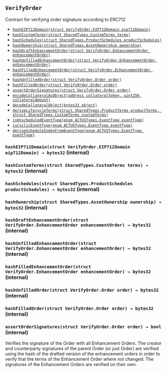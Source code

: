 [AssetActor]: ../Core/AssetActor.md#AssetActor
[AssetActor-onlyRegisteredIssuer--]: ../Core/AssetActor.md#AssetActor-onlyRegisteredIssuer--
[AssetActor-assetRegistry-contract-IAssetRegistry]: ../Core/AssetActor.md#AssetActor-assetRegistry-contract-IAssetRegistry
[AssetActor-productRegistry-contract-IProductRegistry]: ../Core/AssetActor.md#AssetActor-productRegistry-contract-IProductRegistry
[AssetActor-marketObjectRegistry-contract-IMarketObjectRegistry]: ../Core/AssetActor.md#AssetActor-marketObjectRegistry-contract-IMarketObjectRegistry
[AssetActor-issuers-mapping-address----bool-]: ../Core/AssetActor.md#AssetActor-issuers-mapping-address----bool-
[AssetActor-constructor-contract-IAssetRegistry-contract-IProductRegistry-contract-IMarketObjectRegistry-]: ../Core/AssetActor.md#AssetActor-constructor-contract-IAssetRegistry-contract-IProductRegistry-contract-IMarketObjectRegistry-
[AssetActor-registerIssuer-address-]: ../Core/AssetActor.md#AssetActor-registerIssuer-address-
[AssetActor-progress-bytes32-]: ../Core/AssetActor.md#AssetActor-progress-bytes32-
[AssetActor-initialize-bytes32-struct-SharedTypes-AssetOwnership-bytes32-struct-SharedTypes-CustomTerms-address-]: ../Core/AssetActor.md#AssetActor-initialize-bytes32-struct-SharedTypes-AssetOwnership-bytes32-struct-SharedTypes-CustomTerms-address-
[AssetActor-settlePayoffForEvent-bytes32-bytes32-int256-struct-ACTUSTypes-LifecycleTerms-]: ../Core/AssetActor.md#AssetActor-settlePayoffForEvent-bytes32-bytes32-int256-struct-ACTUSTypes-LifecycleTerms-
[AssetActor-updateScheduleIndex-bytes32-enum-ACTUSTypes-EventType-]: ../Core/AssetActor.md#AssetActor-updateScheduleIndex-bytes32-enum-ACTUSTypes-EventType-
[AssetActor-getExternalDataForSTF-bytes32-struct-ACTUSTypes-LifecycleTerms-]: ../Core/AssetActor.md#AssetActor-getExternalDataForSTF-bytes32-struct-ACTUSTypes-LifecycleTerms-
[AssetActor-getExternalDataForPOF-bytes32-struct-ACTUSTypes-LifecycleTerms-]: ../Core/AssetActor.md#AssetActor-getExternalDataForPOF-bytes32-struct-ACTUSTypes-LifecycleTerms-
[AssetActor-ProgressedAsset-bytes32-enum-ACTUSTypes-EventType-uint256-]: ../Core/AssetActor.md#AssetActor-ProgressedAsset-bytes32-enum-ACTUSTypes-EventType-uint256-
[AssetActor-Status-bytes32-bytes32-]: ../Core/AssetActor.md#AssetActor-Status-bytes32-bytes32-
[AssetRegistry]: ../Core/AssetRegistry/AssetRegistry.md#AssetRegistry
[AssetRegistry-constructor-contract-IProductRegistry-]: ../Core/AssetRegistry/AssetRegistry.md#AssetRegistry-constructor-contract-IProductRegistry-
[AssetRegistry-registerAsset-bytes32-struct-SharedTypes-AssetOwnership-bytes32-struct-SharedTypes-CustomTerms-struct-ACTUSTypes-State-address-address-]: ../Core/AssetRegistry/AssetRegistry.md#AssetRegistry-registerAsset-bytes32-struct-SharedTypes-AssetOwnership-bytes32-struct-SharedTypes-CustomTerms-struct-ACTUSTypes-State-address-address-
[AssetRegistry-RegisteredAsset-bytes32-]: ../Core/AssetRegistry/AssetRegistry.md#AssetRegistry-RegisteredAsset-bytes32-
[AssetRegistryStorage]: ../Core/AssetRegistry/AssetRegistryStorage.md#AssetRegistryStorage
[AssetRegistryStorage-assets-mapping-bytes32----struct-AssetRegistryStorage-Asset-]: ../Core/AssetRegistry/AssetRegistryStorage.md#AssetRegistryStorage-assets-mapping-bytes32----struct-AssetRegistryStorage-Asset-
[AssetRegistryStorage-productRegistry-contract-IProductRegistry]: ../Core/AssetRegistry/AssetRegistryStorage.md#AssetRegistryStorage-productRegistry-contract-IProductRegistry
[AssetRegistryStorage-constructor-contract-IProductRegistry-]: ../Core/AssetRegistry/AssetRegistryStorage.md#AssetRegistryStorage-constructor-contract-IProductRegistry-
[AssetRegistryStorage-setAsset-bytes32-struct-SharedTypes-AssetOwnership-bytes32-struct-SharedTypes-CustomTerms-struct-ACTUSTypes-State-address-address-]: ../Core/AssetRegistry/AssetRegistryStorage.md#AssetRegistryStorage-setAsset-bytes32-struct-SharedTypes-AssetOwnership-bytes32-struct-SharedTypes-CustomTerms-struct-ACTUSTypes-State-address-address-
[AssetRegistryStorage-encodeAndSetTerms-bytes32-struct-SharedTypes-CustomTerms-]: ../Core/AssetRegistry/AssetRegistryStorage.md#AssetRegistryStorage-encodeAndSetTerms-bytes32-struct-SharedTypes-CustomTerms-
[AssetRegistryStorage-encodeAndSetState-bytes32-struct-ACTUSTypes-State-]: ../Core/AssetRegistry/AssetRegistryStorage.md#AssetRegistryStorage-encodeAndSetState-bytes32-struct-ACTUSTypes-State-
[AssetRegistryStorage-encodeAndSetFinalizedState-bytes32-struct-ACTUSTypes-State-]: ../Core/AssetRegistry/AssetRegistryStorage.md#AssetRegistryStorage-encodeAndSetFinalizedState-bytes32-struct-ACTUSTypes-State-
[AssetRegistryStorage-decodeAndGetTerms-bytes32-]: ../Core/AssetRegistry/AssetRegistryStorage.md#AssetRegistryStorage-decodeAndGetTerms-bytes32-
[AssetRegistryStorage-decodeAndGetAnchorDate-bytes32-]: ../Core/AssetRegistry/AssetRegistryStorage.md#AssetRegistryStorage-decodeAndGetAnchorDate-bytes32-
[AssetRegistryStorage-decodeAndGetState-bytes32-]: ../Core/AssetRegistry/AssetRegistryStorage.md#AssetRegistryStorage-decodeAndGetState-bytes32-
[AssetRegistryStorage-decodeAndGetFinalizedState-bytes32-]: ../Core/AssetRegistry/AssetRegistryStorage.md#AssetRegistryStorage-decodeAndGetFinalizedState-bytes32-
[Economics]: ../Core/AssetRegistry/Economics.md#Economics
[Economics-onlyDesignatedActor-bytes32-]: ../Core/AssetRegistry/Economics.md#Economics-onlyDesignatedActor-bytes32-
[Economics-getTerms-bytes32-]: ../Core/AssetRegistry/Economics.md#Economics-getTerms-bytes32-
[Economics-getState-bytes32-]: ../Core/AssetRegistry/Economics.md#Economics-getState-bytes32-
[Economics-getFinalizedState-bytes32-]: ../Core/AssetRegistry/Economics.md#Economics-getFinalizedState-bytes32-
[Economics-getAnchorDate-bytes32-]: ../Core/AssetRegistry/Economics.md#Economics-getAnchorDate-bytes32-
[Economics-getEngineAddress-bytes32-]: ../Core/AssetRegistry/Economics.md#Economics-getEngineAddress-bytes32-
[Economics-getActorAddress-bytes32-]: ../Core/AssetRegistry/Economics.md#Economics-getActorAddress-bytes32-
[Economics-getProductId-bytes32-]: ../Core/AssetRegistry/Economics.md#Economics-getProductId-bytes32-
[Economics-getNextEvent-bytes32-]: ../Core/AssetRegistry/Economics.md#Economics-getNextEvent-bytes32-
[Economics-getScheduleIndex-bytes32-uint8-]: ../Core/AssetRegistry/Economics.md#Economics-getScheduleIndex-bytes32-uint8-
[Economics-incrementScheduleIndex-bytes32-uint8-]: ../Core/AssetRegistry/Economics.md#Economics-incrementScheduleIndex-bytes32-uint8-
[Economics-setState-bytes32-struct-ACTUSTypes-State-]: ../Core/AssetRegistry/Economics.md#Economics-setState-bytes32-struct-ACTUSTypes-State-
[Economics-setFinalizedState-bytes32-struct-ACTUSTypes-State-]: ../Core/AssetRegistry/Economics.md#Economics-setFinalizedState-bytes32-struct-ACTUSTypes-State-
[Economics-IncrementedScheduleIndex-bytes32-uint8-uint256-]: ../Core/AssetRegistry/Economics.md#Economics-IncrementedScheduleIndex-bytes32-uint8-uint256-
[Economics-UpdatedState-bytes32-uint256-]: ../Core/AssetRegistry/Economics.md#Economics-UpdatedState-bytes32-uint256-
[Economics-UpdatedFinalizedState-bytes32-uint256-]: ../Core/AssetRegistry/Economics.md#Economics-UpdatedFinalizedState-bytes32-uint256-
[IAssetRegistry]: ../Core/AssetRegistry/IAssetRegistry.md#IAssetRegistry
[IAssetRegistry-setCreatorBeneficiary-bytes32-address-]: ../Core/AssetRegistry/IAssetRegistry.md#IAssetRegistry-setCreatorBeneficiary-bytes32-address-
[IAssetRegistry-setCounterpartyBeneficiary-bytes32-address-]: ../Core/AssetRegistry/IAssetRegistry.md#IAssetRegistry-setCounterpartyBeneficiary-bytes32-address-
[IAssetRegistry-setBeneficiaryForCashflowId-bytes32-int8-address-]: ../Core/AssetRegistry/IAssetRegistry.md#IAssetRegistry-setBeneficiaryForCashflowId-bytes32-int8-address-
[IAssetRegistry-getOwnership-bytes32-]: ../Core/AssetRegistry/IAssetRegistry.md#IAssetRegistry-getOwnership-bytes32-
[IAssetRegistry-getCashflowBeneficiary-bytes32-int8-]: ../Core/AssetRegistry/IAssetRegistry.md#IAssetRegistry-getCashflowBeneficiary-bytes32-int8-
[IAssetRegistry-getTerms-bytes32-]: ../Core/AssetRegistry/IAssetRegistry.md#IAssetRegistry-getTerms-bytes32-
[IAssetRegistry-getState-bytes32-]: ../Core/AssetRegistry/IAssetRegistry.md#IAssetRegistry-getState-bytes32-
[IAssetRegistry-getFinalizedState-bytes32-]: ../Core/AssetRegistry/IAssetRegistry.md#IAssetRegistry-getFinalizedState-bytes32-
[IAssetRegistry-getAnchorDate-bytes32-]: ../Core/AssetRegistry/IAssetRegistry.md#IAssetRegistry-getAnchorDate-bytes32-
[IAssetRegistry-getEngineAddress-bytes32-]: ../Core/AssetRegistry/IAssetRegistry.md#IAssetRegistry-getEngineAddress-bytes32-
[IAssetRegistry-getActorAddress-bytes32-]: ../Core/AssetRegistry/IAssetRegistry.md#IAssetRegistry-getActorAddress-bytes32-
[IAssetRegistry-getProductId-bytes32-]: ../Core/AssetRegistry/IAssetRegistry.md#IAssetRegistry-getProductId-bytes32-
[IAssetRegistry-getNextEvent-bytes32-]: ../Core/AssetRegistry/IAssetRegistry.md#IAssetRegistry-getNextEvent-bytes32-
[IAssetRegistry-getScheduleIndex-bytes32-uint8-]: ../Core/AssetRegistry/IAssetRegistry.md#IAssetRegistry-getScheduleIndex-bytes32-uint8-
[IAssetRegistry-incrementScheduleIndex-bytes32-uint8-]: ../Core/AssetRegistry/IAssetRegistry.md#IAssetRegistry-incrementScheduleIndex-bytes32-uint8-
[IAssetRegistry-setState-bytes32-struct-ACTUSTypes-State-]: ../Core/AssetRegistry/IAssetRegistry.md#IAssetRegistry-setState-bytes32-struct-ACTUSTypes-State-
[IAssetRegistry-setFinalizedState-bytes32-struct-ACTUSTypes-State-]: ../Core/AssetRegistry/IAssetRegistry.md#IAssetRegistry-setFinalizedState-bytes32-struct-ACTUSTypes-State-
[IAssetRegistry-registerAsset-bytes32-struct-SharedTypes-AssetOwnership-bytes32-struct-SharedTypes-CustomTerms-struct-ACTUSTypes-State-address-address-]: ../Core/AssetRegistry/IAssetRegistry.md#IAssetRegistry-registerAsset-bytes32-struct-SharedTypes-AssetOwnership-bytes32-struct-SharedTypes-CustomTerms-struct-ACTUSTypes-State-address-address-
[Ownership]: ../Core/AssetRegistry/Ownership.md#Ownership
[Ownership-setCreatorBeneficiary-bytes32-address-]: ../Core/AssetRegistry/Ownership.md#Ownership-setCreatorBeneficiary-bytes32-address-
[Ownership-setCounterpartyBeneficiary-bytes32-address-]: ../Core/AssetRegistry/Ownership.md#Ownership-setCounterpartyBeneficiary-bytes32-address-
[Ownership-setBeneficiaryForCashflowId-bytes32-int8-address-]: ../Core/AssetRegistry/Ownership.md#Ownership-setBeneficiaryForCashflowId-bytes32-int8-address-
[Ownership-getOwnership-bytes32-]: ../Core/AssetRegistry/Ownership.md#Ownership-getOwnership-bytes32-
[Ownership-getCashflowBeneficiary-bytes32-int8-]: ../Core/AssetRegistry/Ownership.md#Ownership-getCashflowBeneficiary-bytes32-int8-
[Ownership-UpdatedBeneficiary-bytes32-address-address-]: ../Core/AssetRegistry/Ownership.md#Ownership-UpdatedBeneficiary-bytes32-address-address-
[Ownership-UpdatedCashflowBeneficiary-bytes32-int8-address-address-]: ../Core/AssetRegistry/Ownership.md#Ownership-UpdatedCashflowBeneficiary-bytes32-int8-address-address-
[IAssetActor]: ../Core/IAssetActor.md#IAssetActor
[IAssetActor-progress-bytes32-]: ../Core/IAssetActor.md#IAssetActor-progress-bytes32-
[IAssetActor-initialize-bytes32-struct-SharedTypes-AssetOwnership-bytes32-struct-SharedTypes-CustomTerms-address-]: ../Core/IAssetActor.md#IAssetActor-initialize-bytes32-struct-SharedTypes-AssetOwnership-bytes32-struct-SharedTypes-CustomTerms-address-
[IMarketObjectRegistry]: ../Core/MarketObjectRegistry/IMarketObjectRegistry.md#IMarketObjectRegistry
[IMarketObjectRegistry-setMarketObjectProvider-bytes32-address-]: ../Core/MarketObjectRegistry/IMarketObjectRegistry.md#IMarketObjectRegistry-setMarketObjectProvider-bytes32-address-
[IMarketObjectRegistry-publishDataPointOfMarketObject-bytes32-uint256-int256-]: ../Core/MarketObjectRegistry/IMarketObjectRegistry.md#IMarketObjectRegistry-publishDataPointOfMarketObject-bytes32-uint256-int256-
[IMarketObjectRegistry-getDataPointOfMarketObject-bytes32-uint256-]: ../Core/MarketObjectRegistry/IMarketObjectRegistry.md#IMarketObjectRegistry-getDataPointOfMarketObject-bytes32-uint256-
[IMarketObjectRegistry-getMarketObjectLastUpdatedTimestamp-bytes32-]: ../Core/MarketObjectRegistry/IMarketObjectRegistry.md#IMarketObjectRegistry-getMarketObjectLastUpdatedTimestamp-bytes32-
[MarketObjectRegistry]: ../Core/MarketObjectRegistry/MarketObjectRegistry.md#MarketObjectRegistry
[MarketObjectRegistry-setMarketObjectProvider-bytes32-address-]: ../Core/MarketObjectRegistry/MarketObjectRegistry.md#MarketObjectRegistry-setMarketObjectProvider-bytes32-address-
[MarketObjectRegistry-publishDataPointOfMarketObject-bytes32-uint256-int256-]: ../Core/MarketObjectRegistry/MarketObjectRegistry.md#MarketObjectRegistry-publishDataPointOfMarketObject-bytes32-uint256-int256-
[MarketObjectRegistry-getDataPointOfMarketObject-bytes32-uint256-]: ../Core/MarketObjectRegistry/MarketObjectRegistry.md#MarketObjectRegistry-getDataPointOfMarketObject-bytes32-uint256-
[MarketObjectRegistry-getMarketObjectLastUpdatedTimestamp-bytes32-]: ../Core/MarketObjectRegistry/MarketObjectRegistry.md#MarketObjectRegistry-getMarketObjectLastUpdatedTimestamp-bytes32-
[MarketObjectRegistry-UpdatedMarketObjectProvider-bytes32-address-]: ../Core/MarketObjectRegistry/MarketObjectRegistry.md#MarketObjectRegistry-UpdatedMarketObjectProvider-bytes32-address-
[MarketObjectRegistry-PublishedDataPoint-bytes32-int256-]: ../Core/MarketObjectRegistry/MarketObjectRegistry.md#MarketObjectRegistry-PublishedDataPoint-bytes32-int256-
[MarketObjectRegistryStorage]: ../Core/MarketObjectRegistry/MarketObjectRegistryStorage.md#MarketObjectRegistryStorage
[MarketObjectRegistryStorage-dataPoints-mapping-bytes32----mapping-uint256----struct-MarketObjectRegistryStorage-DataPoint--]: ../Core/MarketObjectRegistry/MarketObjectRegistryStorage.md#MarketObjectRegistryStorage-dataPoints-mapping-bytes32----mapping-uint256----struct-MarketObjectRegistryStorage-DataPoint--
[MarketObjectRegistryStorage-marketObjectLastUpdatedAt-mapping-bytes32----uint256-]: ../Core/MarketObjectRegistry/MarketObjectRegistryStorage.md#MarketObjectRegistryStorage-marketObjectLastUpdatedAt-mapping-bytes32----uint256-
[MarketObjectRegistryStorage-marketObjectProviders-mapping-bytes32----address-]: ../Core/MarketObjectRegistry/MarketObjectRegistryStorage.md#MarketObjectRegistryStorage-marketObjectProviders-mapping-bytes32----address-
[IProductRegistry]: ../Core/ProductRegistry/IProductRegistry.md#IProductRegistry
[IProductRegistry-getProductTerms-bytes32-]: ../Core/ProductRegistry/IProductRegistry.md#IProductRegistry-getProductTerms-bytes32-
[IProductRegistry-getEventAtIndex-bytes32-uint8-uint256-]: ../Core/ProductRegistry/IProductRegistry.md#IProductRegistry-getEventAtIndex-bytes32-uint8-uint256-
[IProductRegistry-getScheduleLength-bytes32-uint8-]: ../Core/ProductRegistry/IProductRegistry.md#IProductRegistry-getScheduleLength-bytes32-uint8-
[IProductRegistry-registerProduct-struct-SharedTypes-ProductTerms-struct-SharedTypes-ProductSchedules-]: ../Core/ProductRegistry/IProductRegistry.md#IProductRegistry-registerProduct-struct-SharedTypes-ProductTerms-struct-SharedTypes-ProductSchedules-
[ProductRegistry]: ../Core/ProductRegistry/ProductRegistry.md#ProductRegistry
[ProductRegistry-getProductTerms-bytes32-]: ../Core/ProductRegistry/ProductRegistry.md#ProductRegistry-getProductTerms-bytes32-
[ProductRegistry-getEventAtIndex-bytes32-uint8-uint256-]: ../Core/ProductRegistry/ProductRegistry.md#ProductRegistry-getEventAtIndex-bytes32-uint8-uint256-
[ProductRegistry-getScheduleLength-bytes32-uint8-]: ../Core/ProductRegistry/ProductRegistry.md#ProductRegistry-getScheduleLength-bytes32-uint8-
[ProductRegistry-getSchedule-bytes32-uint8-]: ../Core/ProductRegistry/ProductRegistry.md#ProductRegistry-getSchedule-bytes32-uint8-
[ProductRegistry-registerProduct-struct-SharedTypes-ProductTerms-struct-SharedTypes-ProductSchedules-]: ../Core/ProductRegistry/ProductRegistry.md#ProductRegistry-registerProduct-struct-SharedTypes-ProductTerms-struct-SharedTypes-ProductSchedules-
[ProductRegistry-RegisteredProduct-bytes32-]: ../Core/ProductRegistry/ProductRegistry.md#ProductRegistry-RegisteredProduct-bytes32-
[ProductRegistryStorage]: ../Core/ProductRegistry/ProductRegistryStorage.md#ProductRegistryStorage
[ProductRegistryStorage-products-mapping-bytes32----struct-ProductRegistryStorage-Product-]: ../Core/ProductRegistry/ProductRegistryStorage.md#ProductRegistryStorage-products-mapping-bytes32----struct-ProductRegistryStorage-Product-
[ProductRegistryStorage-setProduct-bytes32-struct-SharedTypes-ProductTerms-struct-SharedTypes-ProductSchedules-]: ../Core/ProductRegistry/ProductRegistryStorage.md#ProductRegistryStorage-setProduct-bytes32-struct-SharedTypes-ProductTerms-struct-SharedTypes-ProductSchedules-
[ProductRegistryStorage-encodeAndSetTerms-bytes32-struct-SharedTypes-ProductTerms-]: ../Core/ProductRegistry/ProductRegistryStorage.md#ProductRegistryStorage-encodeAndSetTerms-bytes32-struct-SharedTypes-ProductTerms-
[ProductRegistryStorage-encodeAndSetSchedules-bytes32-struct-SharedTypes-ProductSchedules-]: ../Core/ProductRegistry/ProductRegistryStorage.md#ProductRegistryStorage-encodeAndSetSchedules-bytes32-struct-SharedTypes-ProductSchedules-
[ProductRegistryStorage-decodeAndGetTerms-bytes32-]: ../Core/ProductRegistry/ProductRegistryStorage.md#ProductRegistryStorage-decodeAndGetTerms-bytes32-
[SharedTypes]: ../Core/SharedTypes.md#SharedTypes
[SharedTypes-NON_CYCLIC_INDEX-uint8]: ../Core/SharedTypes.md#SharedTypes-NON_CYCLIC_INDEX-uint8
[SharedTypes-encodeCollateralAsObject-address-uint256-]: ../Core/SharedTypes.md#SharedTypes-encodeCollateralAsObject-address-uint256-
[SharedTypes-decodeCollateralObject-bytes32-]: ../Core/SharedTypes.md#SharedTypes-decodeCollateralObject-bytes32-
[SharedTypes-deriveLifecycleTerms-struct-SharedTypes-ProductTerms-struct-SharedTypes-CustomTerms-]: ../Core/SharedTypes.md#SharedTypes-deriveLifecycleTerms-struct-SharedTypes-ProductTerms-struct-SharedTypes-CustomTerms-
[SharedTypes-isUnscheduledEventType-enum-ACTUSTypes-EventType-]: ../Core/SharedTypes.md#SharedTypes-isUnscheduledEventType-enum-ACTUSTypes-EventType-
[SharedTypes-isCyclicEventType-enum-ACTUSTypes-EventType-]: ../Core/SharedTypes.md#SharedTypes-isCyclicEventType-enum-ACTUSTypes-EventType-
[SharedTypes-deriveScheduleIndexFromEventType-enum-ACTUSTypes-EventType-]: ../Core/SharedTypes.md#SharedTypes-deriveScheduleIndexFromEventType-enum-ACTUSTypes-EventType-
[AssetIssuer]: AssetIssuer.md#AssetIssuer
[AssetIssuer-custodian-contract-ICustodian]: AssetIssuer.md#AssetIssuer-custodian-contract-ICustodian
[AssetIssuer-productRegistry-contract-IProductRegistry]: AssetIssuer.md#AssetIssuer-productRegistry-contract-IProductRegistry
[AssetIssuer-assetRegistry-contract-IAssetRegistry]: AssetIssuer.md#AssetIssuer-assetRegistry-contract-IAssetRegistry
[AssetIssuer-constructor-contract-ICustodian-contract-IProductRegistry-contract-IAssetRegistry-]: AssetIssuer.md#AssetIssuer-constructor-contract-ICustodian-contract-IProductRegistry-contract-IAssetRegistry-
[AssetIssuer-issueFromOrder-struct-VerifyOrder-Order-]: AssetIssuer.md#AssetIssuer-issueFromOrder-struct-VerifyOrder-Order-
[AssetIssuer-finalizeOrder-struct-VerifyOrder-Order-]: AssetIssuer.md#AssetIssuer-finalizeOrder-struct-VerifyOrder-Order-
[AssetIssuer-finalizeEnhancementOrder-struct-VerifyOrder-EnhancementOrder-struct-VerifyOrder-Order-]: AssetIssuer.md#AssetIssuer-finalizeEnhancementOrder-struct-VerifyOrder-EnhancementOrder-struct-VerifyOrder-Order-
[AssetIssuer-issueAsset-bytes32-struct-SharedTypes-AssetOwnership-bytes32-struct-SharedTypes-CustomTerms-address-address-]: AssetIssuer.md#AssetIssuer-issueAsset-bytes32-struct-SharedTypes-AssetOwnership-bytes32-struct-SharedTypes-CustomTerms-address-address-
[AssetIssuer-ExecutedOrder-bytes32-bytes32-]: AssetIssuer.md#AssetIssuer-ExecutedOrder-bytes32-bytes32-
[AssetIssuer-IssuedAsset-bytes32-address-address-]: AssetIssuer.md#AssetIssuer-IssuedAsset-bytes32-address-address-
[Custodian]: Custodian.md#Custodian
[Custodian-assetActor-address]: Custodian.md#Custodian-assetActor-address
[Custodian-assetRegistry-contract-IAssetRegistry]: Custodian.md#Custodian-assetRegistry-contract-IAssetRegistry
[Custodian-collateral-mapping-bytes32----bool-]: Custodian.md#Custodian-collateral-mapping-bytes32----bool-
[Custodian-constructor-address-contract-IAssetRegistry-]: Custodian.md#Custodian-constructor-address-contract-IAssetRegistry-
[Custodian-lockCollateral-bytes32-struct-ACTUSTypes-LifecycleTerms-struct-SharedTypes-AssetOwnership-]: Custodian.md#Custodian-lockCollateral-bytes32-struct-ACTUSTypes-LifecycleTerms-struct-SharedTypes-AssetOwnership-
[Custodian-returnCollateral-bytes32-]: Custodian.md#Custodian-returnCollateral-bytes32-
[Custodian-LockedCollateral-bytes32-address-uint256-]: Custodian.md#Custodian-LockedCollateral-bytes32-address-uint256-
[Custodian-ReturnedCollateral-bytes32-address-uint256-]: Custodian.md#Custodian-ReturnedCollateral-bytes32-address-uint256-
[IAssetIssuer]: IAssetIssuer.md#IAssetIssuer
[IAssetIssuer-issueFromOrder-struct-VerifyOrder-Order-]: IAssetIssuer.md#IAssetIssuer-issueFromOrder-struct-VerifyOrder-Order-
[ICustodian]: ICustodian.md#ICustodian
[ICustodian-lockCollateral-bytes32-struct-ACTUSTypes-LifecycleTerms-struct-SharedTypes-AssetOwnership-]: ICustodian.md#ICustodian-lockCollateral-bytes32-struct-ACTUSTypes-LifecycleTerms-struct-SharedTypes-AssetOwnership-
[ICustodian-returnCollateral-bytes32-]: ICustodian.md#ICustodian-returnCollateral-bytes32-
[VerifyOrder]: #VerifyOrder
[VerifyOrder-EIP712DOMAIN_TYPEHASH-bytes32]: #VerifyOrder-EIP712DOMAIN_TYPEHASH-bytes32
[VerifyOrder-DRAFT_ENHANCEMENT_ORDER_TYPEHASH-bytes32]: #VerifyOrder-DRAFT_ENHANCEMENT_ORDER_TYPEHASH-bytes32
[VerifyOrder-ENHANCEMENT_ORDER_TYPEHASH-bytes32]: #VerifyOrder-ENHANCEMENT_ORDER_TYPEHASH-bytes32
[VerifyOrder-ORDER_TYPEHASH-bytes32]: #VerifyOrder-ORDER_TYPEHASH-bytes32
[VerifyOrder-DOMAIN_SEPARATOR-bytes32]: #VerifyOrder-DOMAIN_SEPARATOR-bytes32
[VerifyOrder-hashEIP712Domain-struct-VerifyOrder-EIP712Domain-]: #VerifyOrder-hashEIP712Domain-struct-VerifyOrder-EIP712Domain-
[VerifyOrder-hashCustomTerms-struct-SharedTypes-CustomTerms-]: #VerifyOrder-hashCustomTerms-struct-SharedTypes-CustomTerms-
[VerifyOrder-hashSchedules-struct-SharedTypes-ProductSchedules-]: #VerifyOrder-hashSchedules-struct-SharedTypes-ProductSchedules-
[VerifyOrder-hashOwnership-struct-SharedTypes-AssetOwnership-]: #VerifyOrder-hashOwnership-struct-SharedTypes-AssetOwnership-
[VerifyOrder-hashDraftEnhancementOrder-struct-VerifyOrder-EnhancementOrder-]: #VerifyOrder-hashDraftEnhancementOrder-struct-VerifyOrder-EnhancementOrder-
[VerifyOrder-hashUnfilledEnhancementOrder-struct-VerifyOrder-EnhancementOrder-]: #VerifyOrder-hashUnfilledEnhancementOrder-struct-VerifyOrder-EnhancementOrder-
[VerifyOrder-hashFilledEnhancementOrder-struct-VerifyOrder-EnhancementOrder-]: #VerifyOrder-hashFilledEnhancementOrder-struct-VerifyOrder-EnhancementOrder-
[VerifyOrder-hashUnfilledOrder-struct-VerifyOrder-Order-]: #VerifyOrder-hashUnfilledOrder-struct-VerifyOrder-Order-
[VerifyOrder-hashFilledOrder-struct-VerifyOrder-Order-]: #VerifyOrder-hashFilledOrder-struct-VerifyOrder-Order-
[VerifyOrder-assertOrderSignatures-struct-VerifyOrder-Order-]: #VerifyOrder-assertOrderSignatures-struct-VerifyOrder-Order-
[Migrations]: ../Migrations.md#Migrations
[Migrations-restricted--]: ../Migrations.md#Migrations-restricted--
[Migrations-owner-address]: ../Migrations.md#Migrations-owner-address
[Migrations-last_completed_migration-uint256]: ../Migrations.md#Migrations-last_completed_migration-uint256
[Migrations-setCompleted-uint256-]: ../Migrations.md#Migrations-setCompleted-uint256-
[Migrations-upgrade-address-]: ../Migrations.md#Migrations-upgrade-address-
[TokenizationFactory]: ../Tokenization/TokenizationFactory.md#TokenizationFactory
[TokenizationFactory-assetRegistry-contract-IAssetRegistry]: ../Tokenization/TokenizationFactory.md#TokenizationFactory-assetRegistry-contract-IAssetRegistry
[TokenizationFactory-constructor-contract-IAssetRegistry-]: ../Tokenization/TokenizationFactory.md#TokenizationFactory-constructor-contract-IAssetRegistry-
[TokenizationFactory-createERC20Distributor-string-string-uint256-contract-IERC20-]: ../Tokenization/TokenizationFactory.md#TokenizationFactory-createERC20Distributor-string-string-uint256-contract-IERC20-
[TokenizationFactory-DeployedDistributor-address-address-]: ../Tokenization/TokenizationFactory.md#TokenizationFactory-DeployedDistributor-address-address-
[Dependencies]: ../external/Dependencies.md#Dependencies
## <span id="VerifyOrder"></span> `VerifyOrder`

Contract for verifying order signature according to ERC712



- [`hashEIP712Domain(struct VerifyOrder.EIP712Domain eip712Domain)`][VerifyOrder-hashEIP712Domain-struct-VerifyOrder-EIP712Domain-]
- [`hashCustomTerms(struct SharedTypes.CustomTerms terms)`][VerifyOrder-hashCustomTerms-struct-SharedTypes-CustomTerms-]
- [`hashSchedules(struct SharedTypes.ProductSchedules productSchedules)`][VerifyOrder-hashSchedules-struct-SharedTypes-ProductSchedules-]
- [`hashOwnership(struct SharedTypes.AssetOwnership ownership)`][VerifyOrder-hashOwnership-struct-SharedTypes-AssetOwnership-]
- [`hashDraftEnhancementOrder(struct VerifyOrder.EnhancementOrder enhancementOrder)`][VerifyOrder-hashDraftEnhancementOrder-struct-VerifyOrder-EnhancementOrder-]
- [`hashUnfilledEnhancementOrder(struct VerifyOrder.EnhancementOrder enhancementOrder)`][VerifyOrder-hashUnfilledEnhancementOrder-struct-VerifyOrder-EnhancementOrder-]
- [`hashFilledEnhancementOrder(struct VerifyOrder.EnhancementOrder enhancementOrder)`][VerifyOrder-hashFilledEnhancementOrder-struct-VerifyOrder-EnhancementOrder-]
- [`hashUnfilledOrder(struct VerifyOrder.Order order)`][VerifyOrder-hashUnfilledOrder-struct-VerifyOrder-Order-]
- [`hashFilledOrder(struct VerifyOrder.Order order)`][VerifyOrder-hashFilledOrder-struct-VerifyOrder-Order-]
- [`assertOrderSignatures(struct VerifyOrder.Order order)`][VerifyOrder-assertOrderSignatures-struct-VerifyOrder-Order-]
- [`encodeCollateralAsObject(address collateralToken, uint256 collateralAmount)`][SharedTypes-encodeCollateralAsObject-address-uint256-]
- [`decodeCollateralObject(bytes32 object)`][SharedTypes-decodeCollateralObject-bytes32-]
- [`deriveLifecycleTerms(struct SharedTypes.ProductTerms productTerms, struct SharedTypes.CustomTerms customTerms)`][SharedTypes-deriveLifecycleTerms-struct-SharedTypes-ProductTerms-struct-SharedTypes-CustomTerms-]
- [`isUnscheduledEventType(enum ACTUSTypes.EventType eventType)`][SharedTypes-isUnscheduledEventType-enum-ACTUSTypes-EventType-]
- [`isCyclicEventType(enum ACTUSTypes.EventType eventType)`][SharedTypes-isCyclicEventType-enum-ACTUSTypes-EventType-]
- [`deriveScheduleIndexFromEventType(enum ACTUSTypes.EventType eventType)`][SharedTypes-deriveScheduleIndexFromEventType-enum-ACTUSTypes-EventType-]

### <span id="VerifyOrder-hashEIP712Domain-struct-VerifyOrder-EIP712Domain-"></span> `hashEIP712Domain(struct VerifyOrder.EIP712Domain eip712Domain) → bytes32` (internal)





### <span id="VerifyOrder-hashCustomTerms-struct-SharedTypes-CustomTerms-"></span> `hashCustomTerms(struct SharedTypes.CustomTerms terms) → bytes32` (internal)





### <span id="VerifyOrder-hashSchedules-struct-SharedTypes-ProductSchedules-"></span> `hashSchedules(struct SharedTypes.ProductSchedules productSchedules) → bytes32` (internal)





### <span id="VerifyOrder-hashOwnership-struct-SharedTypes-AssetOwnership-"></span> `hashOwnership(struct SharedTypes.AssetOwnership ownership) → bytes32` (internal)





### <span id="VerifyOrder-hashDraftEnhancementOrder-struct-VerifyOrder-EnhancementOrder-"></span> `hashDraftEnhancementOrder(struct VerifyOrder.EnhancementOrder enhancementOrder) → bytes32` (internal)





### <span id="VerifyOrder-hashUnfilledEnhancementOrder-struct-VerifyOrder-EnhancementOrder-"></span> `hashUnfilledEnhancementOrder(struct VerifyOrder.EnhancementOrder enhancementOrder) → bytes32` (internal)





### <span id="VerifyOrder-hashFilledEnhancementOrder-struct-VerifyOrder-EnhancementOrder-"></span> `hashFilledEnhancementOrder(struct VerifyOrder.EnhancementOrder enhancementOrder) → bytes32` (internal)





### <span id="VerifyOrder-hashUnfilledOrder-struct-VerifyOrder-Order-"></span> `hashUnfilledOrder(struct VerifyOrder.Order order) → bytes32` (internal)





### <span id="VerifyOrder-hashFilledOrder-struct-VerifyOrder-Order-"></span> `hashFilledOrder(struct VerifyOrder.Order order) → bytes32` (internal)





### <span id="VerifyOrder-assertOrderSignatures-struct-VerifyOrder-Order-"></span> `assertOrderSignatures(struct VerifyOrder.Order order) → bool` (internal)

Verifies the signature of the Order with all Enhancement Orders.
The creator and counterparty signatures of the parent Order (or just Order)
are verified using the hash of the drafted version of the enhancement orders
in order to verify that the terms of the Enhancement Order where not changed.
The signatures of the Enhancement Orders are verified on their own.



